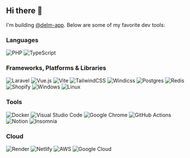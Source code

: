 ## Hi there 👋

I'm building [@delm-app](https://github.com/delm-app). Below are some of my favorite dev tools:

### Languages

![PHP](https://img.shields.io/badge/PHP-%23007ACC.svg?style=for-the-badge&logo=PHP&logoColor=white&color=0F0F0F)
![TypeScript](https://img.shields.io/badge/typescript-%23007ACC.svg?style=for-the-badge&logo=typescript&logoColor=white&color=0F0F0F)

### Frameworks, Platforms & Libraries

![Laravel](https://img.shields.io/badge/laravel-%23316192.svg?style=for-the-badge&logo=laravel&logoColor=white&color=0F0F0F)
![Vue.js](https://img.shields.io/badge/vuejs-%2335495e.svg?style=for-the-badge&logo=vuedotjs&logoColor=white&color=0F0F0F)
![Vite](https://img.shields.io/badge/Vite-B73BFE?style=for-the-badge&logo=vite&logoColor=white&color=0F0F0F)
![TailwindCSS](https://img.shields.io/badge/tailwindcss-%2338B2AC.svg?style=for-the-badge&logo=tailwind-css&logoColor=white&color=0F0F0F)
![Windicss](https://img.shields.io/badge/windicss-48B0F1.svg?style=for-the-badge&logo=windi-css&logoColor=white&color=0F0F0F)
![Postgres](https://img.shields.io/badge/postgres-%23316192.svg?style=for-the-badge&logo=postgresql&logoColor=white&color=0F0F0F)
![Redis](https://img.shields.io/badge/redis-%23DD0031.svg?style=for-the-badge&logo=redis&logoColor=white&color=0F0F0F)
![Shopify](https://img.shields.io/badge/shopify-8DB543?style=for-the-badge&logo=Shopify&logoColor=white&color=0F0F0F)
![Windows](https://img.shields.io/badge/Windows-0078D6?style=for-the-badge&logo=windows&logoColor=white&color=0F0F0F)
![Linux](https://img.shields.io/badge/Linux-FCC624?style=for-the-badge&logo=linux&logoColor=white&color=0F0F0F)

### Tools

![Docker](https://img.shields.io/badge/docker-%230db7ed.svg?style=for-the-badge&logo=docker&logoColor=white&color=0F0F0F)
![Visual Studio Code](https://img.shields.io/badge/Visual%20Studio%20Code-0078d7.svg?style=for-the-badge&logo=visual-studio-code&logoColor=white&color=0F0F0F)
![Google Chrome](https://img.shields.io/badge/Google%20Chrome-4285F4?style=for-the-badge&logo=GoogleChrome&logoColor=white&color=0F0F0F)
![GitHub Actions](https://img.shields.io/badge/github%20actions-%232671E5.svg?style=for-the-badge&logo=githubactions&logoColor=white&color=0F0F0F)
![Notion](https://img.shields.io/badge/Notion-%23000000.svg?style=for-the-badge&logo=notion&logoColor=white&color=0F0F0F)
![Insomnia](https://img.shields.io/badge/Insomnia-0F0F0F?style=for-the-badge&logo=insomnia&logoColor=white&color=0F0F0F)

### Cloud

![Render](https://img.shields.io/badge/render-%23000000.svg?style=for-the-badge&logo=render&logoColor=white&color=0F0F0F)
![Netlify](https://img.shields.io/badge/netlify-%23000000.svg?style=for-the-badge&logo=netlify&logoColor=white&color=0F0F0F)
![AWS](https://img.shields.io/badge/AWS-%23FF9900.svg?style=for-the-badge&logo=amazon-aws&logoColor=white&color=0F0F0F)
![Google Cloud](https://img.shields.io/badge/GoogleCloud-%234285F4.svg?style=for-the-badge&logo=google-cloud&logoColor=white&color=0F0F0F)







<!--
**tobidalhof/tobidalhof** is a ✨ _special_ ✨ repository because its `README.md` (this file) appears on your GitHub profile.
Here are some ideas to get you started:
- 🔭 I’m currently working on ...
- 🌱 I’m currently learning ...
- 👯 I’m looking to collaborate on ...
- 🤔 I’m looking for help with ...
- 💬 Ask me about ...
- 📫 How to reach me: ...
- 😄 Pronouns: ...
- ⚡ Fun fact: ...
-->
